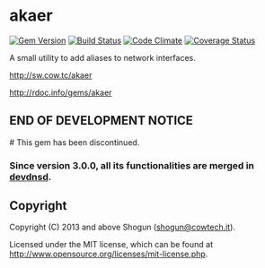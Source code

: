 # akaer 

[![Gem Version](https://badge.fury.io/rb/akaer.png)](http://badge.fury.io/rb/akaer)
[![Build Status](https://secure.travis-ci.org/ShogunPanda/akaer.png?branch=master)](http://travis-ci.org/ShogunPanda/akaer)
[![Code Climate](https://codeclimate.com/github/ShogunPanda/akaer.png)](https://codeclimate.com/github/ShogunPanda/akaer)
[![Coverage Status](https://coveralls.io/repos/ShogunPanda/akaer/badge.png)](https://coveralls.io/r/ShogunPanda/akaer)

A small utility to add aliases to network interfaces.

http://sw.cow.tc/akaer

http://rdoc.info/gems/akaer

## END OF DEVELOPMENT NOTICE

# This gem has been discontinued.

### Since version 3.0.0, all its functionalities are merged in [devdnsd](http://sw.cow.tc/devdnsd).

## Copyright

Copyright (C) 2013 and above Shogun (shogun@cowtech.it).

Licensed under the MIT license, which can be found at http://www.opensource.org/licenses/mit-license.php.
